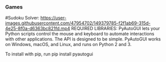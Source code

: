### Games
#Sudoku Solver:
https://user-images.githubusercontent.com/47954702/149379785-f2f1ab69-315d-4e25-8f0a-d6363bc821fd.mp4
REQUIRED LIBRARIES:
PyAutoGUI lets your Python scripts control the mouse and keyboard to automate interactions with other applications. The API is designed to be simple. PyAutoGUI works on Windows, macOS, and Linux, and runs on Python 2 and 3.

To install with pip, run pip install pyautogui
